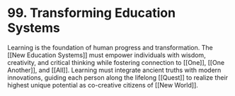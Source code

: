# 99. Transforming Education Systems

Learning is the foundation of human progress and transformation. The [[New Education Systems]] must empower individuals with wisdom, creativity, and critical thinking while fostering connection to [[One]], [[One Another]], and [[All]]. Learning must integrate ancient truths with modern innovations, guiding each person along the lifelong [[Quest]] to realize their highest unique potential as co-creative citizens of [[New World]]. 